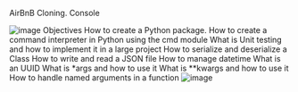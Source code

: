 AirBnB Cloning.
Console

![image](https://user-images.githubusercontent.com/111263525/218458676-023df29d-eaed-4674-a681-47ee5a4c7f9b.png)
Objectives
  How to create a Python package.
  How to create a command interpreter in Python using the cmd module
  What is Unit testing and how to implement it in a large project
  How to serialize and deserialize a Class
  How to write and read a JSON file
  How to manage datetime
  What is an UUID
  What is *args and how to use it
  What is **kwargs and how to use it
  How to handle named arguments in a function
![image](https://user-images.githubusercontent.com/111263525/218460127-4017a100-e420-4791-881a-6bc9aa94a885.png)

